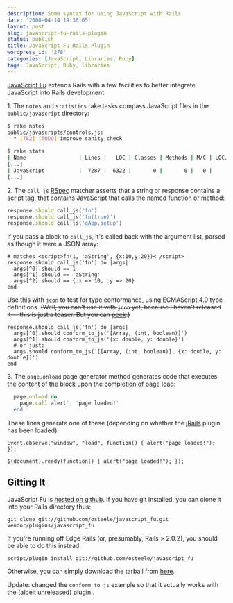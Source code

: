```yaml
---
description: Some syntax for using JavaScript with Rails
date: '2008-04-14 19:36:05'
layout: post
slug: javascript-fu-rails-plugin
status: publish
title: JavaScript Fu Rails Plugin
wordpress_id: '278'
categories: [JavaScript, Libraries, Ruby]
tags: JavaScript, Ruby, libraries
---
```


[JavaScript Fu](http://github.com/osteele/jcon) extends Rails with a few facilities to better integrate JavaScript into Rails development:

<!-- more -->

1\. The `notes` and `statistics` rake tasks compass JavaScript files in the `public/javascript` directory:

```bash
$ rake notes
public/javascripts/controls.js:
  * [782] [TODO] improve sanity check

$ rake stats
| Name                 | Lines |   LOC | Classes | Methods | M/C | LOC/M |
[...]
| JavaScript           |  7287 |  6322 |       0 |       0 |   0 |     0 |
[...]
```

2\. The `call_js` [RSpec](http://rspec.info/) matcher asserts that a string or response contains a script tag, that contains JavaScript that calls the named function or method:

```ruby
response.should call_js('fn')
response.should call_js('fn(true)')
response.should call_js('gApp.setup')
```

If you pass a block to `call_js`, it's called back with the argument list, parsed as though it were a JSON array:

    # matches <script>fn(1, 'aString', {x:10,y:20})< /script>
    response.should call_js('fn') do |args|
      args[^0].should == 1
      args[^1].should == 'aString'
      args[^2].should == {:x => 10, :y => 20}
    end

Use this with [`jcon`](http://jcon.rubyforge.org/) to test for type conformance, using ECMAScript 4.0 type definitions.  <strike>(Well, you can't use it with `jcon` yet, because I haven't released it -- this is just a teaser.  But you can [peek](http://github.com/osteele/jcon).)</strike>

    response.should call_js('fn') do |args|
      args[^0].should conform_to_js('[Array, (int, boolean)]')
      args[^1].should conform_to_js('{x: double, y: double}')
      # or just:
      args.should conform_to_js('[[Array, (int, boolean)], {x: double, y: double}]')
    end

3\. The `page.onload` page generator method generates code that executes the content
of the block upon the completion of page load:

```ruby
  page.onload do
    page.call alert', 'page loaded!'
  end
```

These lines generate one of these (depending on whether the [jRails](http://ennerchi.com/projects/jrails) plugin has been loaded):

    Event.observe("window", "load", function() { alert("page loaded!"); });

    $(document).ready(function() { alert("page loaded!"); });

## Gitting It

JavaScript Fu is [hosted on github](http://github.com/osteele/javascript_fu).  If you have git installed, you can clone it into your Rails directory thus:

    git clone git://github.com/osteele/javascript_fu.git vendor/plugins/javascript_fu

If you're running off Edge Rails (or, presumably, Rails > 2.0.2), you should be able to do this instead:

    script/plugin install git://github.com/osteele/javascript_fu

Otherwise, you can simply download the tarball from [here](http://github.com/osteele/javascript_fu/tarball/master).

Update: changed the `conform_to_js` example so that it actually works with the (albeit unreleased) plugin..
